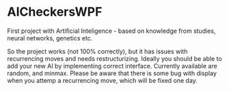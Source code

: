 # AICheckersWPF
First project with Artificial Inteligence - based on knowledge from studies, neural networks, genetics etc.

So the project works (not 100% correctly), but it has issues with recurrencing moves and needs restructurizing. 
Ideally you should be able to add your new AI by implementing correct interface. Currently available are random, and minmax.
Please be aware that there is some bug with display when you attemp a recurrencing move, which will be fixed one day.
